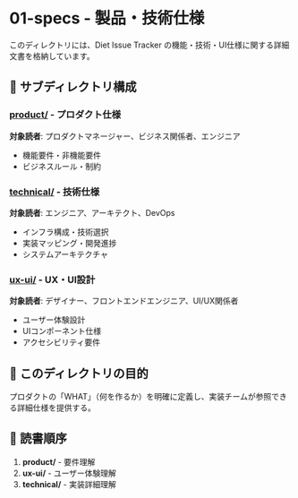 # 01-specs - 製品・技術仕様

このディレクトリには、Diet Issue Tracker の機能・技術・UI仕様に関する詳細文書を格納しています。

## 📁 サブディレクトリ構成

### [product/](./product/) - プロダクト仕様
**対象読者**: プロダクトマネージャー、ビジネス関係者、エンジニア
- 機能要件・非機能要件
- ビジネスルール・制約

### [technical/](./technical/) - 技術仕様  
**対象読者**: エンジニア、アーキテクト、DevOps
- インフラ構成・技術選択
- 実装マッピング・開発進捗
- システムアーキテクチャ

### [ux-ui/](./ux-ui/) - UX・UI設計
**対象読者**: デザイナー、フロントエンドエンジニア、UI/UX関係者
- ユーザー体験設計
- UIコンポーネント仕様
- アクセシビリティ要件

## 🎯 このディレクトリの目的

プロダクトの「WHAT」（何を作るか）を明確に定義し、実装チームが参照できる詳細仕様を提供する。

## 📖 読書順序

1. **product/** - 要件理解
2. **ux-ui/** - ユーザー体験理解  
3. **technical/** - 実装詳細理解